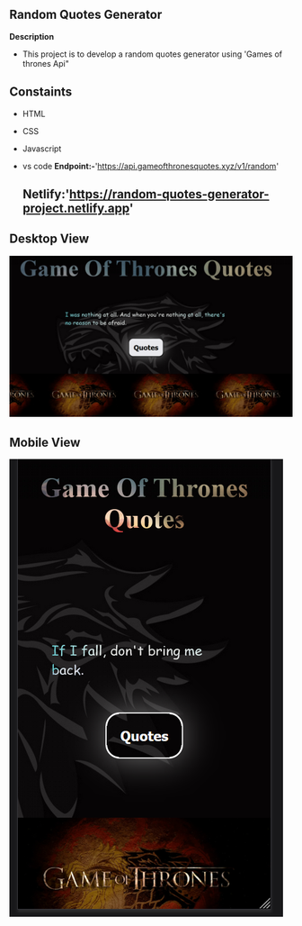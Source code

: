 ## Random Quotes Generator

**Description**

- This project is to develop a random quotes generator using 'Games of thrones Api"

## Constaints

- HTML
- CSS
- Javascript
- vs code
  **Endpoint:-**'https://api.gameofthronesquotes.xyz/v1/random'

  ## Netlify:'https://random-quotes-generator-project.netlify.app'

## Desktop View

![alt text](image.png)

## Mobile View

![alt text](image-1.png)
